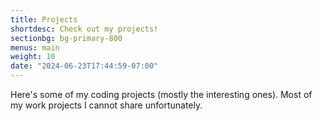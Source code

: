 ```yaml
---
title: Projects
shortdesc: Check out my projects!
sectionbg: bg-primary-800
menus: main
weight: 10
date: "2024-06-23T17:44:59-07:00"
---
```


Here's some of my coding projects (mostly the interesting ones). Most of my work projects I cannot share unfortunately.

